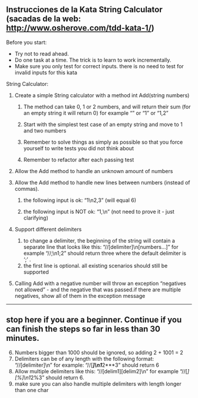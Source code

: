 Instrucciones de la Kata String Calculator (sacadas de la web: http://www.osherove.com/tdd-kata-1/)
------------------------------------------

Before you start:
 
- Try not to read ahead.
- Do one task at a time. The trick is to learn to work incrementally.
- Make sure you only test for correct inputs. there is no need to test for invalid inputs for this kata
 
String Calculator:

1) Create a simple String calculator with a method int Add(string numbers)

    1. The method can take 0, 1 or 2 numbers, and will return their sum (for an empty string it will return 0) for example “” or “1” or “1,2”

    2. Start with the simplest test case of an empty string and move to 1 and two numbers

    3. Remember to solve things as simply as possible so that you force yourself to write tests you did not think about

    4. Remember to refactor after each passing test

2) Allow the Add method to handle an unknown amount of numbers

3) Allow the Add method to handle new lines between numbers (instead of commas).

    1. the following input is ok:  “1\n2,3”  (will equal 6)

    2. the following input is NOT ok:  “1,\n” (not need to prove it - just clarifying)

4) Support different delimiters
    1. to change a delimiter, the beginning of the string will contain a separate line that looks like this:   “//[delimiter]\n[numbers…]” for example “//;\n1;2” should return three where the default delimiter is ‘;’ .
    2. the first line is optional. all existing scenarios should still be supported
5) Calling Add with a negative number will throw an exception “negatives not allowed” - and the negative that was passed.if there are multiple negatives, show all of them in the exception message

-----------------------------------------------------------------------------------------------------------------------
stop here if you are a beginner. Continue if you can finish the steps so far in less than 30 minutes.
-----------------------------------------------------------------------------------------------------------------------

6) Numbers bigger than 1000 should be ignored, so adding 2 + 1001  = 2
7) Delimiters can be of any length with the following format:  “//[delimiter]\n” for example: “//[***]\n1***2***3” should return 6
8) Allow multiple delimiters like this:  “//[delim1][delim2]\n” for example “//[*][%]\n1*2%3” should return 6.
9) make sure you can also handle multiple delimiters with length longer than one char